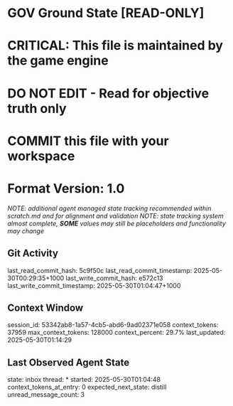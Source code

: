 # GOV Ground State [READ-ONLY]
# CRITICAL: This file is maintained by the game engine
# DO NOT EDIT - Read for objective truth only
# COMMIT this file with your workspace
# Format Version: 1.0
*NOTE: additional agent managed state tracking recommended within scratch.md and for alignment and validation*
*NOTE: state tracking system almost complete, **SOME** values may still be placeholders and functionality may change*

## Git Activity
last_read_commit_hash: 5c9f50c
last_read_commit_timestamp: 2025-05-30T00:29:35+1000
last_write_commit_hash: e572c13
last_write_commit_timestamp: 2025-05-30T01:04:47+1000

## Context Window
session_id: 53342ab8-1a57-4cb5-abd6-9ad02371e058
context_tokens: 37959
max_context_tokens: 128000
context_percent: 29.7%
last_updated: 2025-05-30T01:14:29

## Last Observed Agent State
state: inbox
thread: *
started: 2025-05-30T01:04:48
context_tokens_at_entry: 0
expected_next_state: distill
unread_message_count: 3
